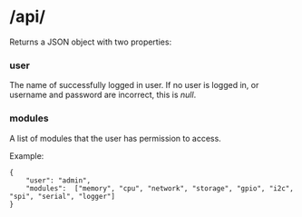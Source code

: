 # /api/

Returns a JSON object with two properties:

### user

The name of successfully logged in user. If no user is logged in, or username and password are incorrect, this is *null*.

### modules

A list of modules that the user has permission to access.

Example:
```
{
	"user":	"admin",
	"modules":	["memory", "cpu", "network", "storage", "gpio", "i2c", "spi", "serial", "logger"]
}
```

